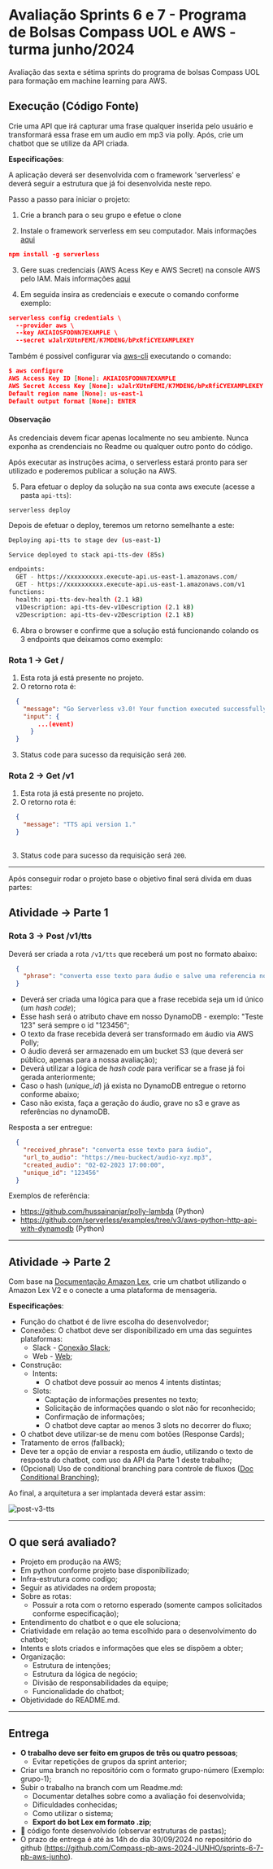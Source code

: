 # Avaliação Sprints 6 e 7 - Programa de Bolsas Compass UOL e AWS - turma junho/2024

Avaliação das sexta e sétima sprints do programa de bolsas Compass UOL para formação em machine learning para AWS.

## Execução (Código Fonte)

Crie uma API que irá capturar uma frase qualquer inserida pelo usuário e transformará essa frase em um audio em mp3 via polly. Após, crie um chatbot que se utilize da API criada.

**Especificações**:

A aplicação deverá ser desenvolvida com o framework 'serverless' e deverá seguir a estrutura que já foi desenvolvida neste repo.

Passo a passo para iniciar o projeto:

1. Crie a branch para o seu grupo e efetue o clone

2. Instale o framework serverless em seu computador. Mais informações [aqui](https://www.serverless.com/framework/docs/getting-started)

```json
npm install -g serverless
```

3. Gere suas credenciais (AWS Acess Key e AWS Secret) na console AWS pelo IAM. Mais informações [aqui](https://www.serverless.com/framework/docs/providers/aws/guide/credentials/)

4. Em seguida insira as credenciais e execute o comando conforme exemplo:

```json
serverless config credentials \
  --provider aws \
  --key AKIAIOSFODNN7EXAMPLE \
  --secret wJalrXUtnFEMI/K7MDENG/bPxRfiCYEXAMPLEKEY
  ```

Também é possivel configurar via [aws-cli](https://docs.aws.amazon.com/cli/latest/userguide/getting-started-install.html) executando o comando:

```json
$ aws configure
AWS Access Key ID [None]: AKIAIOSFODNN7EXAMPLE
AWS Secret Access Key [None]: wJalrXUtnFEMI/K7MDENG/bPxRfiCYEXAMPLEKEY
Default region name [None]: us-east-1
Default output format [None]: ENTER
  ```

#### Observação

As credenciais devem ficar apenas localmente no seu ambiente. Nunca exponha as crendenciais no Readme ou qualquer outro ponto do código.

Após executar as instruções acima, o serverless estará pronto para ser utilizado e poderemos publicar a solução na AWS.

5. Para efetuar o deploy da solução na sua conta aws execute (acesse a pasta `api-tts`):

```
serverless deploy
```

Depois de efetuar o deploy, teremos um retorno semelhante a este:

```bash
Deploying api-tts to stage dev (us-east-1)

Service deployed to stack api-tts-dev (85s)

endpoints:
  GET - https://xxxxxxxxxx.execute-api.us-east-1.amazonaws.com/
  GET - https://xxxxxxxxxx.execute-api.us-east-1.amazonaws.com/v1
functions:
  health: api-tts-dev-health (2.1 kB)
  v1Description: api-tts-dev-v1Description (2.1 kB)
  v2Description: api-tts-dev-v2Description (2.1 kB)
```

6. Abra o browser e confirme que a solução está funcionando colando os 3 endpoints que deixamos como exemplo:

### Rota 1 → Get /

1. Esta rota já está presente no projeto.
2. O retorno rota é:

```json
  {
    "message": "Go Serverless v3.0! Your function executed successfully!",
    "input": { 
        ...(event)
      }
  }
```

3. Status code para sucesso da requisição será `200`.

### Rota 2 → Get /v1

1. Esta rota já está presente no projeto.
2. O retorno rota é:

```json
  {
    "message": "TTS api version 1."
  }
 
```

3. Status code para sucesso da requisição será `200`.


***

Após conseguir rodar o projeto base o objetivo final será divida em duas partes:

## Atividade -> Parte 1

### Rota 3 -> Post /v1/tts

Deverá ser criada a rota `/v1/tts` que receberá um post no formato abaixo:

```json
  {
    "phrase": "converta esse texto para áudio e salve uma referencia no dynamoDB. Caso a referencia já exista me devolva a URL com audio já gerado"
  }
```

- Deverá ser criada uma lógica para que a frase recebida seja um id único (um _hash code_);
- Esse hash será o atributo chave em nosso DynamoDB - exemplo: "Teste 123" será sempre o id "123456";
- O texto da frase recebida deverá ser transformado em áudio via AWS Polly;
- O áudio deverá ser armazenado em um bucket S3 (que deverá ser público, apenas para a nossa avaliação);
- Deverá utilizar a lógica de _hash code_ para verificar se a frase já foi gerada anteriormente;
- Caso o hash (_unique_id_) já exista no DynamoDB entregue o retorno conforme abaixo;
- Caso não exista, faça a geração do áudio, grave no s3 e grave as referências no dynamoDB.

Resposta a ser entregue:

```json
  {
    "received_phrase": "converta esse texto para áudio",
    "url_to_audio": "https://meu-buckect/audio-xyz.mp3",
    "created_audio": "02-02-2023 17:00:00",
    "unique_id": "123456"
  }
```

Exemplos de referência:

- <https://github.com/hussainanjar/polly-lambda> (Python)
- <https://github.com/serverless/examples/tree/v3/aws-python-http-api-with-dynamodb> (Python)

***

## Atividade -> Parte 2

Com base na [Documentação Amazon Lex](https://compasso-my.sharepoint.com/:f:/g/personal/lucas_sousa_compasso_com_br/Eph8d9BDeRhGhBzyoAYRLZUBhfjA54P1-5YHERGaN5_Osg?e=1ibFDI), crie um chatbot utilizando o Amazon Lex V2 e o conecte a uma plataforma de mensageria.

**Especificações**:

- Função do chatbot é de livre escolha do desenvolvedor;
- Conexões: O chatbot deve ser disponibilizado em uma das seguintes plataformas:  
  - Slack - [Conexão Slack](https://docs.aws.amazon.com/pt_br/lex/latest/dg/slack-bot-association.html);  
  - Web - [Web](https://github.com/aws-samples/aws-lex-web-ui);
- Construção:
  - Intents:
    - O chatbot deve possuir ao menos 4 intents distintas;  
  - Slots:
    - Captação de informações presentes no texto;
    - Solicitação de informações quando o slot não for reconhecido;
    - Confirmação de informações;
    - O chatbot deve captar ao menos 3 slots no decorrer do fluxo;
- O chatbot deve utilizar-se de menu com botões (Response Cards);
- Tratamento de erros (fallback);
- Deve ter a opção de enviar a resposta em áudio, utilizando o texto de resposta do chatbot, com uso da API da Parte 1 deste trabalho;
- (Opcional) Uso de conditional branching para controle de fluxos ([Doc Conditional Branching](https://docs.aws.amazon.com/pt_br/lexv2/latest/dg/paths-branching.html));

Ao final, a arquitetura a ser implantada deverá estar assim:

![post-v3-tts](./assets/sprints6-7.jpg)

***

## O que será avaliado?

- Projeto em produção na AWS;
- Em python conforme projeto base disponibilizado;
- Infra-estrutura como codigo;
- Seguir as atividades na ordem proposta;
- Sobre as rotas:
  - Possuir a rota com o retorno esperado (somente campos solicitados conforme especificação);
- Entendimento do chatbot e o que ele soluciona;
- Criatividade em relação ao tema escolhido para o desenvolvimento do chatbot;
- Intents e slots criados e informações que eles se dispõem a obter;
- Organização:  
  - Estrutura de intenções;  
  - Estrutura da lógica de negócio;  
  - Divisão de responsabilidades da equipe;  
  - Funcionalidade do chatbot;
- Objetividade do README.md.

***

## Entrega

- **O trabalho deve ser feito em grupos de três ou quatro pessoas**;
  - Evitar repetições de grupos da sprint anterior;
- Criar uma branch no repositório com o formato grupo-número (Exemplo: grupo-1);
- Subir o trabalho na branch com um Readme.md:
  - Documentar detalhes sobre como a avaliação foi desenvolvida;
  - Dificuldades conhecidas;
  - Como utilizar o sistema;
  - **Export do bot Lex em formato .zip**;
- 🔨 código fonte desenvolvido (observar estruturas de pastas);
- O prazo de entrega é até às 14h do dia 30/09/2024 no repositório do github (https://github.com/Compass-pb-aws-2024-JUNHO/sprints-6-7-pb-aws-junho).
